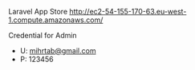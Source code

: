 Laravel App Store
    http://ec2-54-155-170-63.eu-west-1.compute.amazonaws.com/  
    
Credential for Admin
- U: mihrtab@gmail.com
- P: 123456
